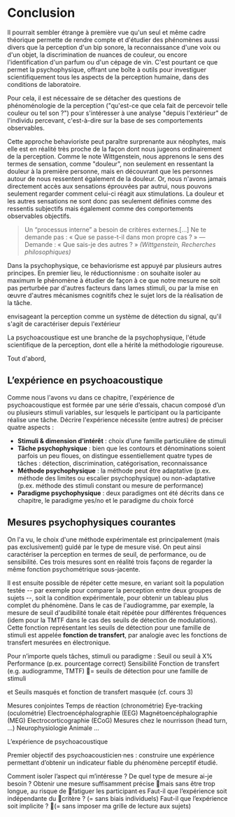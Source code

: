
# Conclusion 

Il pourrait sembler étrange à première vue qu'un seul et même cadre théorique permette de rendre compte et d'étudier des phénomènes aussi divers que la perception d'un bip sonore, la reconnaissance d'une voix ou d'un objet, la discrimination de nuances de couleur, ou encore  l'identification d'un parfum ou d'un cépage de vin. C'est pourtant ce que permet la psychophysique, offrant une boîte à outils pour investiguer scientifiquement tous les aspects de la perception humaine, dans des conditions de laboratoire. 

Pour cela, il est nécessaire de se détacher des questions de phénoménologie de la perception ("qu'est-ce que cela fait de percevoir telle couleur ou tel son ?") pour s'intéresser à une analyse "depuis l'extérieur" de l'individu percevant, c'est-à-dire sur la base de ses comportements observables. 

Cette approche behavioriste peut paraître surprenante aux néophytes, mais elle est en réalité très proche de la façon dont nous jugeons ordinairement de la perception. Comme le note Wittgenstein, nous apprenons le sens des termes de sensation, comme "douleur", non seulement en ressentant la douleur à la première personne, mais en découvrant que les personnes autour de nous ressentent également de la douleur. Or, nous n'avons jamais directement accès aux sensations éprouvées par autrui, nous pouvons seulement regarder comment celui-ci réagit aux stimulations. La douleur et les autres sensations ne sont donc pas seulement définies comme des ressentis subjectifs mais également comme des comportements observables objectifs. 

> Un “processus interne” a besoin de critères externes.[…] Ne te demande pas : « Que se passe-t-il dans mon propre cas ? » — Demande : « Que sais-je des autres ? » *(Wittgenstein, Recherches philosophiques)*

Dans la psychophysique, ce behaviorisme est appuyé par plusieurs autres principes. En premier lieu, le réductionnisme : on souhaite isoler au maximum le phénomène à étudier de façon à ce que notre mesure ne soit pas perturbée par d'autres facteurs dans lames stimuli, ou par la mise en œuvre d'autres mécanismes cognitifs chez le sujet lors de la réalisation de la tâche.

envisageant la perception comme un système de détection du signal, qu'il s'agit de caractériser depuis l'extérieur 

La psychoacoustique est une branche de la psychophysique, l'étude scientifique de la perception, dont elle a hérité la méthodologie rigoureuse. 

Tout d'abord,



## L’expérience en psychoacoustique

Comme nous l'avons vu dans ce chapitre, l'expérience de psychoacoustique est formée par une série d’essais, chacun composé d’un ou plusieurs stimuli variables, sur lesquels le participant ou la participante réalise une tâche. Décrire l'expérience nécessite (entre autres) de préciser quatre aspects : 
- **Stimuli & dimension d’intérêt** : choix d’une famille particulière de stimuli
- **Tâche psychophysique** : bien que les contours et dénominations soient parfois un peu floues, on distingue essentiellement quatre types de tâches : détection, discrimination, catégorisation, reconnaissance 
- **Méthode psychophysique** : la méthode peut être adaptative (p.ex. méthode des limites ou escalier psychophysique) ou non-adaptative (p.ex. méthode des stimuli constant ou mesure de performance)
- **Paradigme psychophysique** : deux paradigmes ont été décrits dans ce chapitre, le paradigme yes/no et le paradigme du choix forcé

## Mesures psychophysiques courantes

On l'a vu, le choix d'une méthode expérimentale est principalement (mais pas exclusivement) guidé par le type de mesure visé. On peut ainsi caractériser la perception en termes de seuil, de performance, ou de sensibilité. Ces trois mesures sont en réalité trois façons de regarder la même fonction psychométrique sous-jacente.

Il est ensuite possible de répéter cette mesure, en variant soit la population testée -- par exemple pour comparer la perception entre deux groupes de sujets --, soit la condition expérimentale, pour obtenir un tableau plus complet du phénomène. Dans le cas de l'audiogramme, par exemple, la mesure de seuil d'audibilité tonale était répétée pour différentes fréquences (idem pour la TMTF dans le cas des seuils de détection de modulations). Cette fonction représentant les seuils de détection pour une famille de stimuli est appelée **fonction de transfert**, par analogie avec les fonctions de transfert mesurées en électronique.

Pour n’importe quels tâches, stimuli ou paradigme :
Seuil ou seuil à X%
Performance (p.ex. pourcentage correct)
Sensibilité
Fonction de transfert (e.g. audiogramme, TMTF) = seuils de détection pour une famille de stimuli

et Seuils masqués et fonction de transfert masquée (cf. cours 3)

Mesures conjointes
Temps de réaction (chronométrie)
Eye-tracking (oculométrie)
Electroencéphalographie (EEG)
Magnétoencéphalographie (MEG)
Electrocorticographie (ECoG)
Mesures chez le nourrisson (head turn, …)
Neurophysiologie Animale
…

L’expérience de psychoacoustique

Premier objectif des psychoacousticien·nes : construire une expérience permettant d’obtenir un indicateur fiable du phénomène perceptif étudié. 

Comment isoler l’aspect qui m’intéresse ?
De quel type de mesure ai-je besoin ?
Obtenir une mesure suffisamment précise mais sans être trop longue, au risque de fatiguer les participant∙es
Faut-il que l’expérience soit indépendante du critère ? (= sans biais individuels) 
Faut-il que l’expérience soit implicite ? (= sans imposer ma grille de lecture aux sujets)







